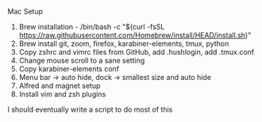 Mac Setup
1. Brew installation - /bin/bash -c "$(curl -fsSL https://raw.githubusercontent.com/Homebrew/install/HEAD/install.sh)"
2. Brew install git, zoom, firefox, karabiner-elements, tmux, python
3. Copy zshrc and vimrc files from GitHub, add .hushlogin, add .tmux.conf
4. Change mouse scroll to a sane setting
5. Copy karabiner-elements conf
6. Menu bar -> auto hide, dock -> smallest size and auto hide
7. Alfred and magnet setup
8. Install vim and zsh plugins

I should eventually write a script to do most of this


